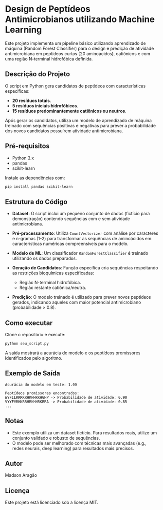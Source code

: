 # Design de Peptídeos Antimicrobianos utilizando Machine Learning

Este projeto implementa um pipeline básico utilizando aprendizado de máquina (Random Forest Classifier) para o design e predição de atividade antimicrobiana em peptídeos curtos (20 aminoácidos), catiônicos e com uma região N-terminal hidrofóbica definida.

## Descrição do Projeto

O script em Python gera candidatos de peptídeos com características específicas:
- **20 resíduos totais**.
- **5 resíduos iniciais hidrofóbicos**.
- **15 resíduos predominantemente catiônicos ou neutros**.

Após gerar os candidatos, utiliza um modelo de aprendizado de máquina treinado com sequências positivas e negativas para prever a probabilidade dos novos candidatos possuírem atividade antimicrobiana.

## Pré-requisitos

- Python 3.x
- pandas
- scikit-learn

Instale as dependências com:
```bash
pip install pandas scikit-learn
```

## Estrutura do Código

- **Dataset**: O script inclui um pequeno conjunto de dados (fictício para demonstração) contendo sequências com e sem atividade antimicrobiana.

- **Pré-processamento**: Utiliza `CountVectorizer` com análise por caracteres e n-gramas (1-2) para transformar as sequências de aminoácidos em características numéricas compreensíveis para o modelo.

- **Modelo de ML**: Um classificador `RandomForestClassifier` é treinado utilizando os dados preparados.

- **Geração de Candidatos**: Função específica cria sequências respeitando as restrições bioquímicas especificadas:
  - Região N-terminal hidrofóbica.
  - Região restante catiônica/neutra.

- **Predição**: O modelo treinado é utilizado para prever novos peptídeos gerados, indicando aqueles com maior potencial antimicrobiano (probabilidade > 0.8).

## Como executar

Clone o repositório e execute:

```bash
python seu_script.py
```

A saída mostrará a acurácia do modelo e os peptídeos promissores identificados pelo algoritmo.

## Exemplo de Saída

```
Acurácia do modelo em teste: 1.00

Peptídeos promissores encontrados:
WYFILRRRKRHKHHRKHGHP -> Probabilidade de atividade: 0.90
VYYFVRHKRRHRKHHRKRRA -> Probabilidade de atividade: 0.85
...
```

## Notas
- Este exemplo utiliza um dataset fictício. Para resultados reais, utilize um conjunto validado e robusto de sequências.
- O modelo pode ser melhorado com técnicas mais avançadas (e.g., redes neurais, deep learning) para resultados mais precisos.

## Autor

Madson Aragão

## Licença

Este projeto está licenciado sob a licença MIT.
